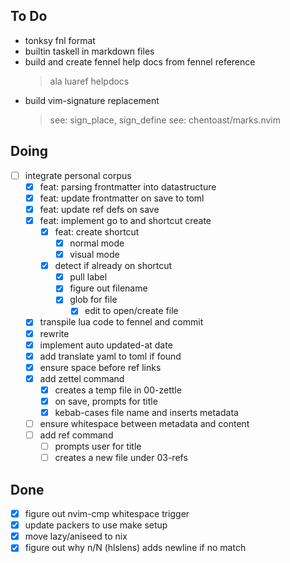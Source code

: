 ## To Do

- tonksy fnl format
- builtin taskell in markdown files
- build and create fennel help docs from fennel reference
  > ala luaref helpdocs
- build vim-signature replacement
  > see: sign_place, sign_define
  > see: chentoast/marks.nvim

## Doing

- [ ] integrate personal corpus
  - [x] feat: parsing frontmatter into datastructure
  - [x] feat: update frontmatter on save to toml
  - [x] feat: update ref defs on save
  - [x] feat: implement go to and shortcut create
    - [x] feat: create shortcut
      - [x] normal mode
      - [x] visual mode
    - [x] detect if already on shortcut
      - [x] pull label
      - [x] figure out filename
      - [x] glob for file
        - [x] edit to open/create file
  - [x] transpile lua code to fennel and commit
  - [x] rewrite
  - [x] implement auto updated-at date
  - [x] add translate yaml to toml if found
  - [x] ensure space before ref links
  - [x] add zettel command
    - [x] creates a temp file in 00-zettle
    - [x] on save, prompts for title
    - [x] kebab-cases file name and inserts metadata
  - [ ] ensure whitespace between metadata and content
  - [ ] add ref command
    - [ ] prompts user for title
    - [ ] creates a new file under 03-refs

## Done

- [x] figure out nvim-cmp whitespace trigger
- [x] update packers to use make setup
- [x] move lazy/aniseed to nix
- [x] figure out why n/N (hlslens) adds newline if no match
